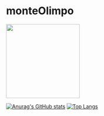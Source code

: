 # monteOlimpo
<img src="https://static.wikia.nocookie.net/god-of-war-gow/images/1/1c/Monte_Olimpo-.jpg/revision/latest?cb=20170117202253&path-prefix=pt-br" width="200px">

[![Anurag's GitHub stats](https://github-readme-stats.vercel.app/api?username=monteOlimpo&show_icons=true&theme=dracula)](https://github.com/kaspatcho)
[![Top Langs](https://github-readme-stats.vercel.app/api/top-langs/?username=kaspatcho&layout=compact&theme=dracula)](https://github.com/kaspatcho)
